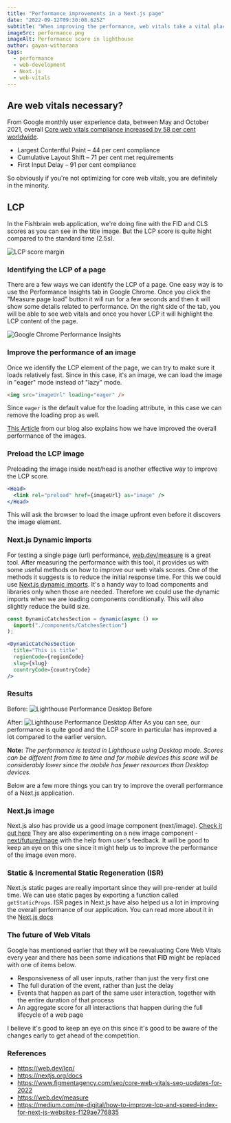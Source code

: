 ```yaml
---
title: "Performance improvements in a Next.js page"
date: "2022-09-12T09:30:08.625Z"
subtitle: "When improving the performance, web vitals take a vital place. In this article we are mainly looking at the LCP score."
imageSrc: performance.png
imageAlt: Performance score in lighthouse
author: gayan-witharana
tags:
  - performance
  - web-development
  - Next.js
  - web-vitals
---
```


## Are web vitals necessary?

From Google monthly user experience data, between May and October 2021, overall [Core web vitals compliance increased by 58 per cent worldwide](https://www.figmentagency.com/seo/core-web-vitals-seo-updates-for-2022).

- Largest Contentful Paint – 44 per cent compliance
- Cumulative Layout Shift – 71 per cent met requirements
- First Input Delay – 91 per cent compliance

So obviously if you're not optimizing for core web vitals, you are definitely in the minority.

## LCP

In the Fishbrain web application, we're doing fine with the FID and CLS scores as you can see in the title image. But the LCP score is quite hight compared to the standard time (2.5s).

![LCP score margin](/lcp.png "LCP Score")

### Identifying the LCP of a page

There are a few ways we can identify the LCP of a page. One easy way is to use the Performance Insights tab in Google Chrome. Once you click the "Measure page load" button it will run for a few seconds and then it will show some details related to performance. On the right side of the tab, you will be able to see web vitals and once you hover LCP it will highlight the LCP content of the page.

![Google Chrome Performance Insights](/perf-insight.png "Google Chrome Performance Insights")

### Improve the performance of an image

Once we identify the LCP element of the page, we can try to make sure it loads relatively fast. Since in this case, it's an image, we can load the image in "eager" mode instead of "lazy" mode.

```html
<img src="imageUrl" loading="eager" />
```

Since `eager` is the default value for the loading attribute, in this case we can remove the loading prop as well.

[This Article](/posts/improving-images-on-fishbrain.com) from our blog also explains how we have improved the overall performance of the images.

### Preload the LCP image

Preloading the image inside next/head is another effective way to improve the LCP score.

```jsx
<Head>
  <link rel="preload" href={imageUrl} as="image" />
</Head>
```

This will ask the browser to load the image upfront even before it discovers the image element.

### Next.js Dynamic imports

For testing a single page (url) performance, [web.dev/measure](https://web.dev/measure) is a great tool. After measuring the performance with this tool, it provides us with some useful methods on how to improve our web vitals scores.
One of the methods it suggests is to reduce the initial response time. For this we could use [Next.js dynamic imports](https://nextjs.org/docs/advanced-features/dynamic-import). It's a handy way to load components and libraries only when those are needed. Therefore we could use the dynamic imports when we are loading components conditionally. This will also slightly reduce the build size.

```jsx
const DynamicCatchesSection = dynamic(async () =>
  import("./components/CatchesSection")
);
```

```jsx
<DynamicCatchesSection
  title="This is title"
  regionCode={regionCode}
  slug={slug}
  countryCode={countryCode}
/>
```

### Results

Before:
![Lighthouse Performance Desktop Before](/performance.png "Lighthouse Performance Desktop Before")

After:
![Lighthouse Performance Desktop After](/performance-2.png "Lighthouse Performance Desktop After")
As you can see, our performance is quite good and the LCP score in particular has improved a lot compared to the earlier version.

**Note:** _The performance is tested in Lighthouse using Desktop mode. Scores can be different from time to time and for mobile devices this score will be considerably lower since the mobile has fewer resources than Desktop devices._

Below are a few more things you can try to improve the overall performance of a Next.js application.

### Next.js image

Next.js also has provide us a good image component (next/image). [Check it out here](https://nextjs.org/docs/api-reference/next/image) They are also experimenting on a new image component - [next/future/image](https://nextjs.org/docs/api-reference/next/future/image) with the help from user's feedback. It will be good to keep an eye on this one since it might help us to improve the performance of the image even more.

### Static & Incremental Static Regeneration (ISR)

Next.js static pages are really important since they will pre-render at build time. We can use static pages by exporting a function called `getStaticProps`. ISR pages in Next.js have also helped us a lot in improving the overall performance of our application. You can read more about it in the [Next.js docs](https://nextjs.org/docs)

### The future of Web Vitals

Google has mentioned earlier that they will be reevaluating Core Web Vitals every year and there has been some indications that **FID** might be replaced with one of items below.

- Responsiveness of all user inputs, rather than just the very first one
- The full duration of the event, rather than just the delay
- Events that happen as part of the same user interaction, together with the entire duration of that process
- An aggregate score for all interactions that happen during the full lifecycle of a web page

I believe it's good to keep an eye on this since it's good to be aware of the changes early to get ahead of the competition.

### References

- https://web.dev/lcp/
- https://nextjs.org/docs
- https://www.figmentagency.com/seo/core-web-vitals-seo-updates-for-2022
- https://web.dev/measure
- https://medium.com/ne-digital/how-to-improve-lcp-and-speed-index-for-next-js-websites-f129ae776835

